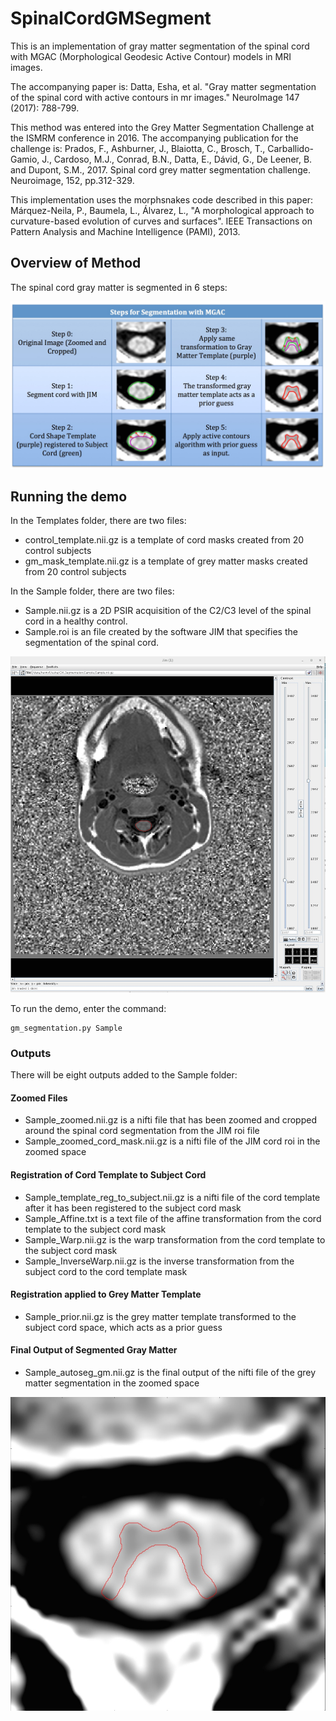 # SpinalCordGMSegment

This is an implementation of gray matter segmentation of the spinal cord with MGAC (Morphological Geodesic Active Contour) models in MRI images.

The accompanying paper is:
Datta, Esha, et al. "Gray matter segmentation of the spinal cord with active contours in mr images." NeuroImage 147 (2017): 788-799.

This method was entered into the Grey Matter Segmentation Challenge at the ISMRM conference in 2016.  The accompanying publication for the challenge is:
Prados, F., Ashburner, J., Blaiotta, C., Brosch, T., Carballido-Gamio, J., Cardoso, M.J., Conrad, B.N., Datta, E., Dávid, G., De Leener, B. and Dupont, S.M., 2017. Spinal cord grey matter segmentation challenge. Neuroimage, 152, pp.312-329.

This implementation uses the morphsnakes code described in this paper:
Márquez-Neila, P., Baumela, L., Álvarez, L., "A morphological approach to curvature-based evolution of curves and surfaces". IEEE Transactions on Pattern Analysis and Machine Intelligence (PAMI), 2013.

## Overview of Method

The spinal cord gray matter is segmented in 6 steps:

![Segmentation_steps](readme_jpgs/Segmentation_steps.jpg)

## Running the demo

In the Templates folder, there are two files:
* control_template.nii.gz is a template of cord masks created from 20 control subjects
* gm_mask_template.nii.gz is a template of grey matter masks created from 20 control subjects

In the Sample folder, there are two files:
* Sample.nii.gz is a 2D PSIR acquisition of the C2/C3 level of the spinal cord in a healthy control.
* Sample.roi is an file created by the software JIM that specifies the segmentation of the spinal cord.

![sample_files](readme_jpgs/JIM.jpg)

To run the demo, enter the command:
```
gm_segmentation.py Sample
```

### Outputs
There will be eight outputs added to the Sample folder:

#### Zoomed Files
* Sample_zoomed.nii.gz is a nifti file that has been zoomed and cropped around the spinal cord segmentation from the JIM roi file
* Sample_zoomed_cord_mask.nii.gz is a nifti file of the JIM cord roi in the zoomed space
#### Registration of Cord Template to Subject Cord
* Sample_template_reg_to_subject.nii.gz is a nifti file of the cord template after it has been registered to the subject cord mask
* Sample_Affine.txt is a text file of the affine transformation from the cord template to the subject cord mask
* Sample_Warp.nii.gz is the warp transformation from the cord template to the subject cord mask
* Sample_InverseWarp.nii.gz is the inverse transformation from the subject cord to the cord template mask
#### Registration applied to Grey Matter Template
* Sample_prior.nii.gz is the grey matter template transformed to the subject cord space, which acts as a prior guess
#### Final Output of Segmented Gray Matter
* Sample_autoseg_gm.nii.gz is the final output of the nifti file of the grey matter segmentation in the zoomed space

![Final_output](readme_jpgs/final_gm_segmentation.jpg)

